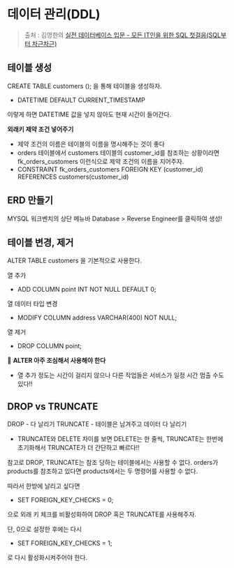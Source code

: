 데이터 관리(DDL)
==
> 출처 : 김영한의 [실전 데이터베이스 입문 - 모든 IT인을 위한 SQL 첫걸음(SQL부터 차근차근)](https://www.inflearn.com/course/김영한-실전-데이터베이스-입문/dashboard)

테이블 생성
--
CREATE TABLE customers (); 을 통해 테이블을 생성하자.
- DATETIME DEFAULT CURRENT_TIMESTAMP

이렇게 하면 DATETIME 값을 넣지 않아도 현재 시간이 들어간다.

**외래키 제약 조건 넣어주기**
- 제약 조건의 이름은 테이블의 이름을 명시해주는 것이 좋다
- orders 테이블에서 customers 테이블의 customer_id를 참조하는 상황이라면 fk_orders_customers 이런식으로 제약 조건의 이름을 지어주자.
- CONSTRAINT fk_orders_customers FOREIGN KEY (customer_id) REFERENCES customers(customer_id)

ERD 만들기
--
MYSQL 워크벤치의 상단 메뉴바 Database > Reverse Engineer를 클릭하여 생성!

테이블 변경, 제거
--
ALTER TABLE customers 을 기본적으로 사용한다.

열 추가
- ADD COLUMN point INT NOT NULL DEFAULT 0;

열 데이터 타입 변경
- MODIFY COLUMN address VARCHAR(400) NOT NULL;

열 제거
- DROP COLUMN point;

:rocket: **ALTER 아주 조심해서 사용해야 한다**
- 열 추가 정도는 시간이 걸리지 않으나 다른 작업들은 서비스가 일정 시간 멈출 수도 있다!!

DROP vs TRUNCATE
--
DROP - 다 날리기
TRUNCATE - 테이블은 남겨주고 데이터 다 날리기
- TRUNCATE와 DELETE 차이를 보면 DELETE는 한 줄씩, TRUNCATE는 한번에 초기화해서 TRUNCATE가 더 간단하고 빠르다!!

참고로 DROP, TRUNCATE는 참조 당하는 테이블에서는 사용할 수 없다. orders가 products를 참조하고 있다면 products에서는 두 명령어를 사용할 수 없다.

따라서 한방에 날리고 싶다면
- SET FOREIGN_KEY_CHECKS = 0;

으로 외래 키 체크를 비활성화하여 DROP 혹은 TRUNCATE를 사용해주자.

단, 0으로 설정한 후에는 다시
- SET FOREIGN_KEY_CHECKS = 1;

로 다시 활성화시켜주어야 한다.